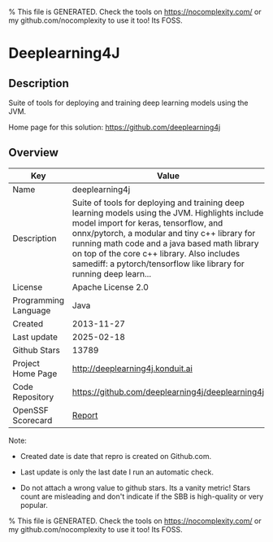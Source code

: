 
% This file is GENERATED. Check the tools on https://nocomplexity.com/ or my github.com/nocomplexity to use it too! Its FOSS. 

# Deeplearning4J

## Description 

Suite of tools for deploying and training deep learning models using the JVM. 

Home page for this solution: https://github.com/deeplearning4j 

## Overview 

| Key | Value |
| --- | --- |
| Name | deeplearning4j |
| Description | Suite of tools for deploying and training deep learning models using the JVM. Highlights include model import for keras, tensorflow, and onnx/pytorch, a modular and tiny c++ library for running math code and a java based math library on top of the core c++ library. Also includes samediff: a pytorch/tensorflow like library for running deep learn... |
| License | Apache License 2.0 |
| Programming Language | Java |
| Created | 2013-11-27 |
| Last update | 2025-02-18 |
| Github Stars | 13789 |
| Project Home Page | http://deeplearning4j.konduit.ai |
| Code Repository | https://github.com/deeplearning4j/deeplearning4j |
| OpenSSF Scorecard | [Report](https://securityscorecards.dev/viewer/?uri=github.com/deeplearning4j/deeplearning4j) |

Note:
 - Created date is date that repro is created on Github.com. 

- Last update is only the last date I run an automatic check. 

- Do not attach a wrong value to github stars. Its a vanity metric! Stars count are misleading and 
don't indicate if the SBB is high-quality or very popular.

% This file is GENERATED. Check the tools on https://nocomplexity.com/ or my github.com/nocomplexity to use it too! Its FOSS. 

